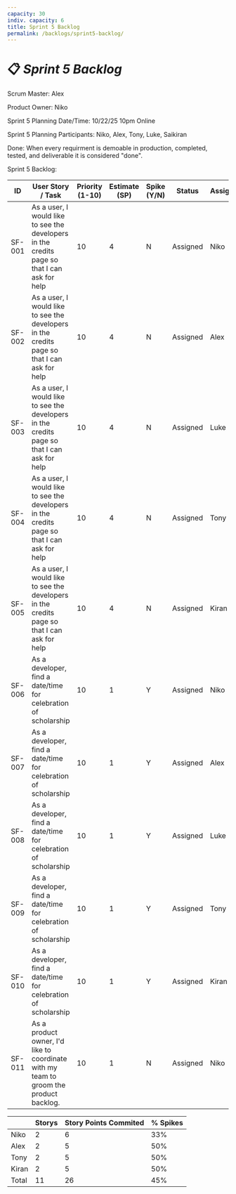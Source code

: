```yaml
---
capacity: 30
indiv. capacity: 6
title: Sprint 5 Backlog
permalink: /backlogs/sprint5-backlog/
---
```


# 📋 *Sprint 5 Backlog*

Scrum Master: Alex

Product Owner: Niko

Sprint 5 Planning Date/Time: 10/22/25 10pm Online

Sprint 5 Planning Participants: Niko, Alex, Tony, Luke, Saikiran

Done: When every requirment is demoable in production, completed, tested, and deliverable it is considered "done".

Sprint 5 Backlog:

| **ID** | **User Story / Task** | **Priority (1-10)** | **Estimate (SP)** | **Spike (Y/N)** | **Status** | **Assigned** |
|--------|------------------------|--------------|--------------|------------|--------------|--------------|
| SF-001 | As a user, I would like to see the developers in the credits page so that I can ask for help | 10 | 4 | N | Assigned | Niko |
| SF-002 | As a user, I would like to see the developers in the credits page so that I can ask for help | 10 | 4 | N | Assigned | Alex |
| SF-003 | As a user, I would like to see the developers in the credits page so that I can ask for help | 10 | 4 | N | Assigned | Luke |
| SF-004 | As a user, I would like to see the developers in the credits page so that I can ask for help | 10 | 4 | N | Assigned | Tony |
| SF-005 | As a user, I would like to see the developers in the credits page so that I can ask for help | 10 | 4 | N | Assigned | Kiran |
| SF-006 | As a developer, find a date/time for celebration of scholarship | 10 | 1 | Y | Assigned | Niko |
| SF-007 | As a developer, find a date/time for celebration of scholarship | 10 | 1 | Y | Assigned | Alex |
| SF-008 | As a developer, find a date/time for celebration of scholarship | 10 | 1 | Y | Assigned | Luke |
| SF-009 | As a developer, find a date/time for celebration of scholarship | 10 | 1 | Y | Assigned | Tony |
| SF-010 | As a developer, find a date/time for celebration of scholarship | 10 | 1 | Y | Assigned | Kiran |
| SF-011 | As a product owner, I'd like to coordinate with my team to groom the product backlog. | 10 | 1 | N | Assigned | Niko |

|   | **Storys** | **Story Points Commited** | **% Spikes** |
|---|--------|------------------------|--------------|
| Niko   | 2  | 6  | 33% |
| Alex   | 2  | 5  | 50% |
| Tony   | 2  | 5  | 50% |
| Kiran  | 2  | 5  | 50% |
| Total  | 11 | 26 | 45% |








